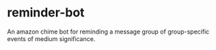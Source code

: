# reminder-bot
An amazon chime bot for reminding a message group of group-specific events of medium significance.
